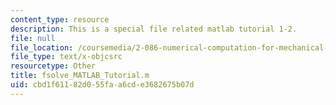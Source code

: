 ```yaml
---
content_type: resource
description: This is a special file related matlab tutorial 1-2.
file: null
file_location: /coursemedia/2-086-numerical-computation-for-mechanical-engineers-fall-2014/cbd1f61182d055faa6cde3682675b07d_fsolve_MATLAB_Tutorial.m
file_type: text/x-objcsrc
resourcetype: Other
title: fsolve_MATLAB_Tutorial.m
uid: cbd1f611-82d0-55fa-a6cd-e3682675b07d
---
```


